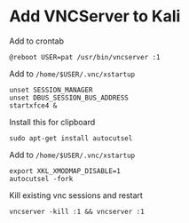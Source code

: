 # Add VNCServer to Kali

Add to crontab
```
@reboot USER=pat /usr/bin/vncserver :1
```

Add to `/home/$USER/.vnc/xstartup`
```
unset SESSION_MANAGER
unset DBUS_SESSION_BUS_ADDRESS
startxfce4 &
```

Install this for clipboard
```
sudo apt-get install autocutsel
```
Add to `/home/$USER/.vnc/xstartup`
```
export XKL_XMODMAP_DISABLE=1
autocutsel -fork
```
Kill existing vnc sessions and restart
```
vncserver -kill :1 && vncserver :1
```
